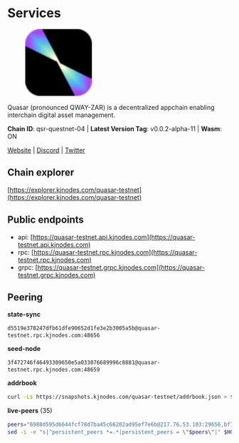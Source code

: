 # Services

<figure><img src="https://raw.githubusercontent.com/kj89/cosmos-images/main/logos/quasar.png" width="150" alt=""><figcaption></figcaption></figure>

Quasar (pronounced QWAY-ZAR) is a decentralized  appchain enabling interchain digital asset management.

**Chain ID**: qsr-questnet-04 | **Latest Version Tag**: v0.0.2-alpha-11 | **Wasm**: ON

[Website](https://www.quasar.fi) | [Discord](https://discord.gg/quasarfi) | [Twitter](https://twitter.com/QuasarFi)




## Chain explorer
[https://explorer.kjnodes.com/quasar-testnet](https://explorer.kjnodes.com/quasar-testnet)

## Public endpoints

* api: [https://quasar-testnet.api.kjnodes.com](https://quasar-testnet.api.kjnodes.com)
* rpc: [https://quasar-testnet.rpc.kjnodes.com](https://quasar-testnet.rpc.kjnodes.com)
* grpc: [https://quasar-testnet.grpc.kjnodes.com](https://quasar-testnet.grpc.kjnodes.com)

## Peering

**state-sync**

```text
d5519e378247dfb61dfe90652d1fe3e2b3005a5b@quasar-testnet.rpc.kjnodes.com:48656
```

**seed-node**

```text
3f472746f46493309650e5a033076689996c8881@quasar-testnet.rpc.kjnodes.com:48659
```

**addrbook**
```bash
curl -Ls https://snapshots.kjnodes.com/quasar-testnet/addrbook.json > $HOME/.quasarnode/config/addrbook.json
```

**live-peers** (35)
```bash
peers="6988d595d6644fcf78d7ba45c66202ad95ef7e6b@217.76.53.103:29656,bf7547ac440b049f7f17db65ab2c54befb9182cc@65.108.238.61:14656,1e0b25de6a634b693d1812584880882f43648dae@95.217.211.81:38656,d9f8b98c0de96320b16cc696eb5adbc54b4da84c@154.38.161.212:29656,d5519e378247dfb61dfe90652d1fe3e2b3005a5b@65.109.68.190:48656,38cf4c8da13354be52a824a0a2d0db0f3884c312@5.9.70.180:15661,1d0ff0d005171706825a734adc4ff703c06684db@217.76.53.43:29656,a6d8904b05f95bdb111da22f5159c750efb7f04c@217.76.57.185:29656,a749e6030a57bb5e338ad900432f1971be646768@199.175.98.122:29656,cc64d5aa1843547ba91a0fdafbc7aa9affa6b6fc@178.62.34.202:29656,ad0b4874462c6631daca2db6c15fc3d83403fafd@176.124.221.179:29656,b63d8a5c9a7437301373c5d8b2162e0e464f5058@80.76.235.194:29656,c7d06d1b01396a197dde70902311c6a0d8945fe4@178.63.26.94:45656,d1b369795691c3588e7580701a0561676ec8b0d4@129.226.205.208:26656,077f56a463d08a693b7f5ba7b64243a294a7eb6a@43.156.112.248:26656,966acc999443bae0857604a9fce426b5e09a7409@65.108.105.48:18256,5d3a580811ab2f08eca27900e64f90668cbabc55@138.197.188.236:29656,28d7fe2e8ce81c289af470ddddf39aa4b16569f7@185.198.27.139:34656,fb54be9b5f140da643b452651c6f2c8005c25327@159.203.20.55:29656,d8b4928dd49cede1f4b9a3b7bd3de74b352dc124@217.76.53.53:29656,5c2a752c9b1952dbed075c56c600c3a79b58c395@95.214.52.139:27146,1ed3b66e48d4a6a84e03cd567fb0b8114f687080@65.108.244.222:29656,bfe2fd43104cd931ddd933922af3f27e3e281b10@178.62.93.227:29656,04f01368117dfeeab80d80e0f1ba3ed444f696e9@149.102.138.86:29656,c8ddf2403b5538ba9bdc6b0419e24ca3fbbc610d@84.46.240.144:48656,36f9e579cf05f94af98b36e17be802fe51069b41@109.123.248.33:48656,c4786a31543fee37c8db63a38539be23d9bdef06@5.78.67.243:53656,f12056afa6e8bd3f3d5c58a393b80c59be952dca@143.198.213.36:29656,91e36c541582b4632bf790786b00995e373a88f7@185.215.166.142:48656,34887fa8bbfe1bd4cdafde4dc48586f291bd1bb5@202.61.194.55:26656,deb4f0cf63334cba4abf7cc491921620c1393609@65.109.165.226:26656,14e5d8d95ccf3b69ab19154ebfe11710b357d51f@43.156.98.107:26656,eeb4f094eaa62841b4a9a73f0560d6aa1fa87482@65.108.231.124:29656,57519468b451ca98e7eee3be8e398eb6e6bc2fbc@43.153.204.129:26656,cf5378f1d9d42d60fecf13f506d5c0070a8855d7@43.156.73.231:26656"
sed -i -e "s|^persistent_peers *=.*|persistent_peers = \"$peers\"|" $HOME/.quasarnode/config/config.toml
```
